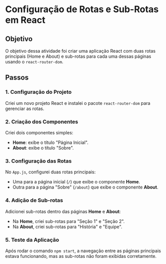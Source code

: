# Configuração de Rotas e Sub-Rotas em React

## Objetivo
O objetivo dessa atividade foi criar uma aplicação React com duas rotas principais (Home e About) e sub-rotas para cada uma dessas páginas usando o `react-router-dom`.

## Passos

### 1. Configuração do Projeto
Criei um novo projeto React e instalei o pacote `react-router-dom` para gerenciar as rotas.

### 2. Criação dos Componentes
Criei dois componentes simples:
- **Home**: exibe o título "Página Inicial".
- **About**: exibe o título "Sobre".

### 3. Configuração das Rotas
No `App.js`, configurei duas rotas principais:
- Uma para a página inicial (`/`) que exibe o componente **Home**.
- Outra para a página "Sobre" (`/about`) que exibe o componente **About**.

### 4. Adição de Sub-rotas
Adicionei sub-rotas dentro das páginas **Home** e **About**:
- Na **Home**, criei sub-rotas para "Seção 1" e "Seção 2".
- Na **About**, criei sub-rotas para "História" e "Equipe".

### 5. Teste da Aplicação
Após rodar o comando `npm start`, a navegação entre as páginas principais estava funcionando, mas as sub-rotas não foram exibidas corretamente.

